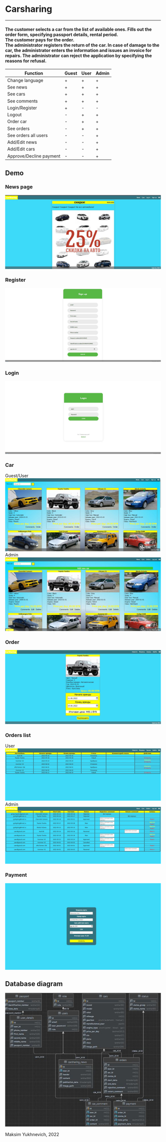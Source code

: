 <h1>Carsharing</h1>
<hr>
<h4>The customer selects a car from the list of available ones.
Fills out the order form, specifying passport details, rental period.<br>
The customer pays for the order.<br>
The administrator registers the return of the car. In case of damage to the car, the administrator enters the information and issues an invoice for repairs.
The administrator can reject the application by specifying the reasons for refusal.</h4>

| Function                | Guest | User | Admin |
|-------------------------|-------|------|-------|
| Change language         | +     | +    | +     |
| See news                | +     | +    | +     |
| See cars                | +     | +    | +     |
| See comments            | +     | +    | +     |
| Login/Register          | +     | -    | -     |
| Logout                  | -     | +    | +     |
| Order car               | -     | +    | +     |
| See orders              | -     | +    | +     |
| See orders all users    | -     | -    | +     |
| Add/Edit news           | -     | -    | +     |
| Add/Edit cars           | -     | -    | +     |
| Approve/Decline payment | -     | -    | +     |


## Demo
### News page
![news_guest](screenshots/news_guest.JPG)
### Register
![news_admin](screenshots/register.JPG)
### Login
![login](screenshots/login.JPG)
### Car
Guest/User
![car_guest](screenshots/cars_guest.JPG)
Admin
![car_admin](screenshots/cars_admin.JPG)
### Order
![order](screenshots/order.JPG)
### Orders list
User
![order_user](screenshots/order_user.JPG)
Admin
![orders_admin](screenshots/orders_admin.JPG)
### Payment
![payment](screenshots/payment.JPG)
## Database diagram
![database](screenshots/db.JPG)


Maksim Yukhnevich, 2022
